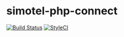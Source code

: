 # simotel-php-connect
[![Build Status](https://travis-ci.com/hsyir/simotel-php-connect.svg?branch=master)](https://travis-ci.com/hsyir/simotel-php-connect)
[![StyleCI](https://github.styleci.io/repos/325189235/shield?branch=master)](https://github.styleci.io/repos/325189235?branch=master)